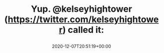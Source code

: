 ---
retweeted: false
source: <a href="http://twitter.com/#!/download/ipad" rel="nofollow">Twitter for iPad</a>
entities:
  hashtags: []
  symbols: []
  user_mentions:
  - name: Kelsey Hightower
    screen_name: kelseyhightower
    indices:
    - '5'
    - '21'
    id_str: '159822053'
    id: '159822053'
  urls:
  - url: https://t.co/nG0BWwNSyN
    expanded_url: https://futurism.com/too-many-monoliths
    display_url: futurism.com/too-many-monol…
    indices:
    - '34'
    - '57'
  - url: https://t.co/Fpd4ZxukCl
    expanded_url: https://twitter.com/kelseyhightower/status/940259898331238402
    display_url: twitter.com/kelseyhightowe…
    indices:
    - '58'
    - '81'
display_text_range:
- '0'
- '81'
favorite_count: '3'
id_str: '1336050678771355648'
truncated: false
retweet_count: '0'
id: '1336050678771355648'
possibly_sensitive: false
created_at: Mon Dec 07 20:51:19 +0000 2020
favorited: false
full_text: 'Yup. [@kelseyhightower](https://twitter.com/kelseyhightower) called it:'
lang: en
quote_url: https://twitter.com/kelseyhightower/status/940259898331238402
tags:
- pesos/twitter
date: '2020-12-07T20:51:19+00:00'
src: https://twitter.com/bascht/status/1336050678771355648
original_url: https://twitter.com/bascht/status/1336050678771355648
type: twitter_tweet
text: 'Yup. [@kelseyhightower](https://twitter.com/kelseyhightower) called it:'
title: 'Yup. @kelseyhightower (https://twitter.com/kelseyhightower) called it:

  '

---